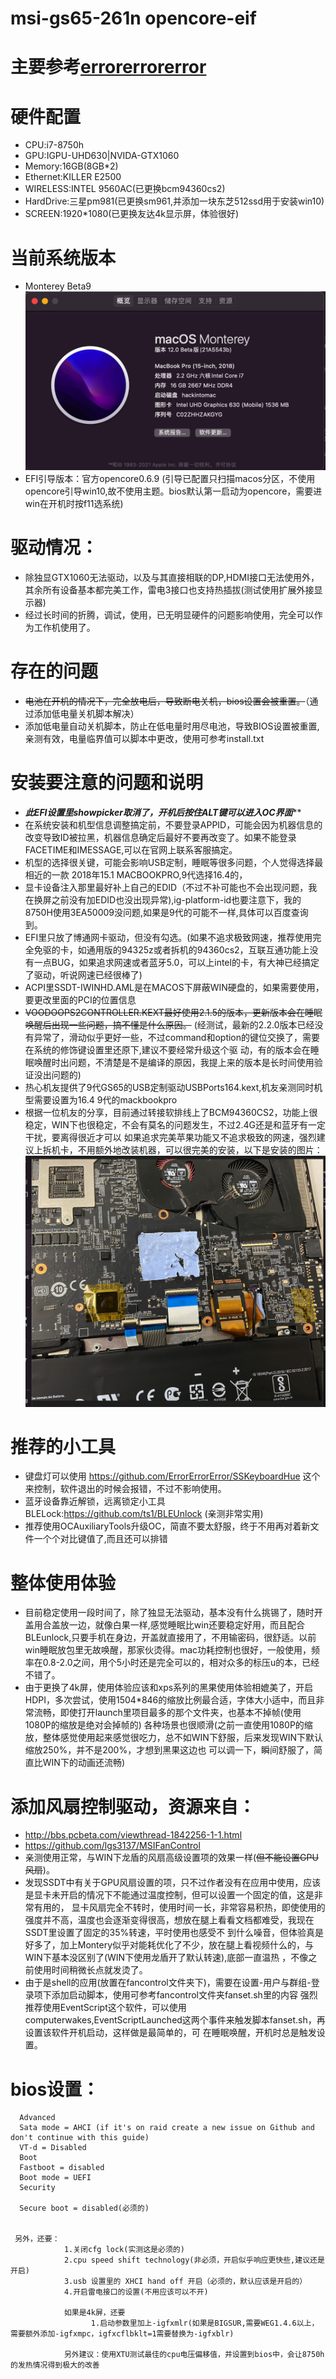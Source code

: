 # msi-gs65-261n opencore-eif
# 主要参考[errorerrorerror](https://github.com/ErrorErrorError/msi-gs65-gs75-hackintosh)
# 硬件配置
- CPU:i7-8750h
- GPU:IGPU-UHD630|NVIDA-GTX1060
- Memory:16GB(8GB*2)
- Ethernet:KILLER E2500
- WIRELESS:INTEL 9560AC(已更换bcm94360cs2)
- HardDrive:三星pm981(已更换sm961,并添加一块东芝512ssd用于安装win10)
- SCREEN:1920*1080(已更换友达4k显示屏，体验很好)

# 当前系统版本
- Monterey Beta9
![image](https://github.com/charlesSheep/-gs65-opencore-eif/blob/master/截屏2021-10-09%20下午10.48.46.png?raw=true)
- EFI引导版本：官方opencore0.6.9 (引导已配置只扫描macos分区，不使用opencore引导win10,故不使用主题。bios默认第一启动为opencore，需要进win在开机时按f11选系统)

# 驱动情况：
- 除独显GTX1060无法驱动，以及与其直接相联的DP,HDMI接口无法使用外，其余所有设备基本都完美工作，雷电3接口也支持热插拔(测试使用扩展外接显示器)
- 经过长时间的折腾，调试，使用，已无明显硬件的问题影响使用，完全可以作为工作机使用了。

# 存在的问题
- ~~电池在开机的情况下，完全放电后，导致断电关机，bios设置会被重置。~~（通过添加低电量关机脚本解决）
- 添加低电量自动关机脚本，防止在低电量时用尽电池，导致BIOS设置被重置,亲测有效，电量临界值可以脚本中更改，使用可参考install.txt

# 安装要注意的问题和说明
- *******此EFI设置里showpicker取消了，开机后按住ALT键可以进入OC界面*********
- 在系统安装和机型信息调整搞定前，不要登录APPID，可能会因为机器信息的改变导致ID被拉黑，机器信息确定后最好不要再改变了。如果不能登录FACETIME和IMESSAGE,可以在官网上联系客服搞定。
- 机型的选择很关键，可能会影响USB定制，睡眠等很多问题，个人觉得选择最相近的一款 2018年15.1 MACBOOKPRO,9代选择16.4的，
- 显卡设备注入那里最好补上自己的EDID（不过不补可能也不会出现问题，我在换屏之前没有加EDID也没出现异常),ig-platform-id也要注意下，我的8750H使用3EA50009没问题,如果是9代的可能不一样,具体可以百度查询到。
- EFI里只放了博通网卡驱动，但没有勾选。(如果不追求极致网速，推荐使用完全免驱的卡，如通用版的94325z或者拆机的94360cs2，互联互通功能上没有一点BUG，如果追求网速或者蓝牙5.0，可以上intel的卡，有大神已经搞定了驱动，听说网速已经很棒了)
- ACPI里SSDT-IWINHD.AML是在MACOS下屏蔽WIN硬盘的，如果需要使用，要更改里面的PCI的位置信息
- ~~VOODOOPS2CONTROLLER.KEXT最好使用2.1.5的版本，更新版本会在睡眠唤醒后出现一些问题，搞不懂是什么原因。~~
   (经测试，最新的2.2.0版本已经没有异常了，滑动似乎更好一些，不过command和option的键位交换了，需要在系统的修饰键设置里还原下,建议不要经常升级这个驱
   动，有的版本会在睡眠唤醒时出问题，不清楚是不是编译的原因，我提上来的版本是长时间使用验证没出问题的)
- 热心机友提供了9代GS65的USB定制驱动USBPorts164.kext,机友亲测同时机型需要设置为16.4 9代的mackbookpro
- 根据一位机友的分享，目前通过转接软排线上了BCM94360CS2，功能上很稳定，WIN下也很稳定，不会有莫名的问题发生，不过2.4G还是和蓝牙有一定干扰，要离得很近才可以
  如果追求完美苹果功能又不追求极致的网速，强烈建议上拆机卡，不用额外地改装机器，可以很完美的安装，以下是安装的图片：
 ![image](https://github.com/charlesSheep/-gs65-opencore-eif/raw/master/安装.png)
 
# 推荐的小工具
- 键盘灯可以使用 https://github.com/ErrorErrorError/SSKeyboardHue 这个来控制，软件退出的时候会报错，不过不影响使用。
- 蓝牙设备靠近解锁，远离锁定小工具BLELock:https://github.com/ts1/BLEUnlock (亲测非常实用)
- 推荐使用OCAuxiliaryTools升级OC，简直不要太舒服，终于不用再对着新文件一个个对比键值了,而且还可以排错

# 整体使用体验
- 目前稳定使用一段时间了，除了独显无法驱动，基本没有什么挑锡了，随时开盖用合盖放一边，就像白果一样,感觉睡眠比win还要稳定好用，而且配合BLEunlock,只要手机在身边，开盖就直接用了，不用输密码，很舒适。以前win睡眠放包里无故唤醒，那家伙烫得。mac功耗控制也很好，一般使用，频率在0.8-2.0之间，用个5小时还是完全可以的，相对众多的标压u的本，已经不错了。
- 由于更换了4k屏，使用体验应该和xps系列的黑果使用体验相媲美了，开启HDPI，多次尝试，使用1504*846的缩放比例最合适，字体大小适中，而且非常流畅，即使打开launch里项目最多的那个文件夹，也基本不掉帧(使用1080P的缩放是绝对会掉帧的)
  各种场景也很顺滑(之前一直使用1080P的缩放，整体感觉使用起来感觉很吃力，总不如WIN下舒服，后来发现WIN下默认缩放250%，并不是200%，才想到黑果这边也
  可以调一下，瞬间舒服了，简直比WIN下的动画还流畅)

# 添加风扇控制驱动，资源来自：
- http://bbs.pcbeta.com/viewthread-1842256-1-1.html
- https://github.com/lgs3137/MSIFanControl
- 亲测使用正常，与WIN下龙盾的风扇高级设置项的效果一样(~~但不能设置GPU风扇~~)。
- 发现SSDT中有关于GPU风扇设置的项，只不过作者没有在应用中使用，应该是显卡未开启的情况下不能通过温度控制，但可以设置一个固定的值，这是非常有用的，
  显卡风扇完全不转时，使用时间一长，非常容易积热，即使使用的强度并不高，温度也会逐渐变得很高，想放在腿上看看文档都难受，我现在SSDT里设置了固定的35%转速，平时使用也感受不
  到什么噪音，但体验真是好多了，加上Montery似乎对能耗优化了不少，放在腿上看视频什么的，与WIN下基本没区别了(WIN下使用龙盾开了默认转速),底部一直温热
  ，不像之前使用时间稍微长点就发烫了。
- 由于是shell的应用(放置在fancontrol文件夹下)，需要在设置-用户与群组-登录项下添加启动脚本，使用可参考fancontrol文件夹fanset.sh里的内容
  强烈推荐使用EventScript这个软件，可以使用computerwakes,EventScriptLaunched这两个事件来触发脚本fanset.sh，再设置该软件开机启动，这样做是最简单的，可
  在睡眠唤醒，开机时总是触发设置。 



# bios设置：  
      Advanced
      Sata mode = AHCI (if it's on raid create a new issue on Github and don't continue with this guide)
      VT-d = Disabled
      Boot
      Fastboot = disabled
      Boot mode = UEFI
      Security

      Secure boot = disabled(必须的)


     另外，还要：
                1.关闭cfg lock(实测这是必须的)
                2.cpu speed shift technology(非必须，开启似乎响应更快些,建议还是开启)
                3.usb 设置里的 XHCI hand off 开启（必须的，默认应该是开启的） 
                4.开启雷电接口的设置(不用应该可以不开)

                如果是4k屏，还要
                      1.启动参数里加上-igfxmlr(如果是BIGSUR,需要WEG1.4.6以上，需要额外添加-igfxmpc，igfxcflbklt=1需要替换为-igfxblr)
                     
                另外建议：使用XTU测试最佳的cpu电压偏移值，并设置到bios中，会让8750h的发热情况得到极大的改善      
